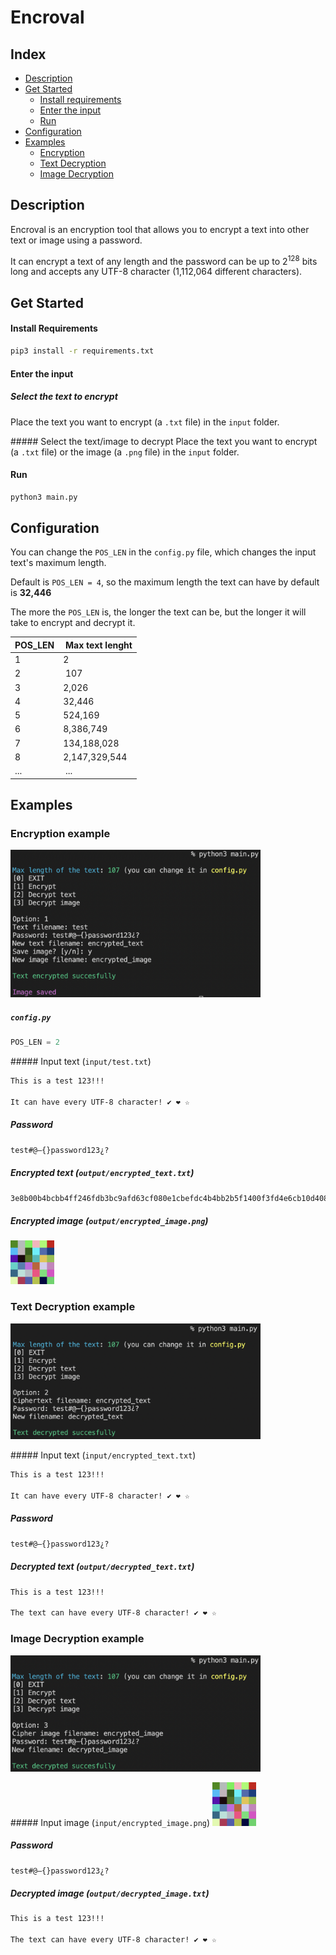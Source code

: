# Encroval

## Index
* [Description](#description)
* [Get Started](#get-started)
  * [Install requirements](#install-requirements)
  * [Enter the input](#enter-the-input)
  * [Run](#run)
* [Configuration](#configuration)
* [Examples](#examples)
  * [Encryption](#encryption-example)
  * [Text Decryption](#text-decryption-example)
  * [Image Decryption](#image-decryption-example)

## Description

Encroval is an encryption tool that allows you to encrypt a text into other text or image using a password.

It can encrypt a text of any length and the password can be up to 2<sup>128</sup> bits long and accepts any UTF-8 character (1,112,064 different characters).




## Get Started

#### Install Requirements

```bash
pip3 install -r requirements.txt
```


#### Enter the input

##### Select the text to encrypt
Place the text you want to encrypt (a `.txt` file) in the `input` folder.

##### Select the text/image to decrypt
Place the text you want to encrypt (a `.txt` file) or the image (a `.png` file) in the `input` folder.


#### Run

```bash
python3 main.py
```




## Configuration

You can change the `POS_LEN` in the `config.py` file, which changes the input text's maximum length.

Default is `POS_LEN = 4`, so the maximum length the text can have by default is **32,446**

The more the `POS_LEN` is, the longer the text can be, but the longer it will take to encrypt and decrypt it.

| POS_LEN | Max text lenght |
|-|-|
| 1 | 2 |
| 2 | 107 |
| 3 | 2,026 |
| 4 | 32,446 |
| 5 | 524,169 |
| 6 | 8,386,749 |
| 7 | 134,188,028 |
| 8 | 2,147,329,544 |
| ... | ... |




## Examples

### Encryption example

<img width=400 src=readme-assets/example_encryption.png>

##### `config.py`

```python
POS_LEN = 2
```

##### Input text (`input/test.txt`)
```txt
This is a test 123!!!

It can have every UTF-8 character! ✔️ ❤️ ☆
```

##### Password
```txt
test#@–{}password123¿?
```

##### Encrypted text (`output/encrypted_text.txt`)
```txt
3e8b00b4bcbb4ff246fdb3bc9afd63cf080e1cbefdc4b4bb2b5f1400f3fd4e6cb10d40825d0ab41e080e4e751a1ebbb8e7c4448fc14434d5c84d7fb3cc68e2c66033d5cfeece84bd256888b5e3dbb5bdc7fd47845be373e44bc8defbabb92e544f5eb0b4c43403084344d663
```

##### Encrypted image (`output/encrypted_image.png`)
<img width=70 src=readme-assets/encrypted_image.png>



### Text Decryption example

<img width=400 src=readme-assets/example_text_decryption.png>

##### Input text (`input/encrypted_text.txt`)
```txt
This is a test 123!!!

It can have every UTF-8 character! ✔️ ❤️ ☆
```

##### Password
```txt
test#@–{}password123¿?
```

##### Decrypted text (`output/decrypted_text.txt`)
```txt
This is a test 123!!!

The text can have every UTF-8 character! ✔️ ❤️ ☆
```



### Image Decryption example

<img width=400 src=readme-assets/example_image_decryption.png>

##### Input image (`input/encrypted_image.png`)
<img width=70 src=readme-assets/encrypted_image.png>

##### Password
```txt
test#@–{}password123¿?
```

##### Decrypted image (`output/decrypted_image.txt`)
```txt
This is a test 123!!!

The text can have every UTF-8 character! ✔️ ❤️ ☆
```